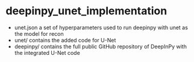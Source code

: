 # deepinpy_unet_implementation
* unet.json a set of hyperparameters used to run deepinpy with unet as the model for recon
* unet/ contains the added code for U-Net
* deepinpy/ contains the full public GitHub repository of DeepInPy with the integrated U-Net code
